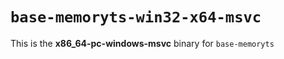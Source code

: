 # `base-memoryts-win32-x64-msvc`

This is the **x86_64-pc-windows-msvc** binary for `base-memoryts`
